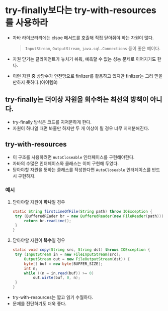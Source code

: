 # try-finally보다는 try-with-resources를 사용하라

- 자바 라이브러리에는 clsoe 메서드를 호출해 직접 닫아줘야 하는 자원이 많다.

  > `InputStream`, `OutputStream`, `java.sql.Connections` 등이 좋은 예이다.

- 자원 닫기는 클라이언트가 놓치기 쉬워, 예측할 수 없는 성능 문제로 이어지기도 한다.
- 이런 자원 중 상당수가 안전망으로 finlizer를 활용하고 있지만 finlizer는 그리 믿을만하지 못하다.(아이템8)

## try-finally는 더이상 자원을 회수하는 최선의 방책이 아니다.

- try-finally 방식은 코드를 지저분하게 한다.
- 자원이 하나일 때면 봐줄만 하지만 두 개 이상이 될 경우 너무 지저분해진다.

## try-with-resources

- 이 구조를 사용하려면 `AutoCloseable` 인터페이스를 구현해야한다.
- 자바의 수많은 인터페이스와 클래스는 이미 구현해 두었다.
- 닫아야할 자원을 뜻하는 클래스를 작성한다면 `AutoCloseable` 인터페이스를 반드시 구현하자.

### 예시

1. 닫아야할 자원이 **하나**일 경우

   ```java
   static String firstLineOfFile(String path) throw IOException {
   	try (BufferedREader br = new BufferedReader(new FileReader(path))) {
   		return br.readLine();
   	}
   }
   ```

2. 닫아야할 자원이 **복수**일 경우

   ```java
   static void copy(String src, String dst) throws IOException {
   	try (InputStream in = new FileInputStream(src);
   		OutputStream out = new FileOutputStream(dst)) {
   		byte[] buf = new byte[BUFFER_SIZE];
   		int n;
   		while ((n = in.read(buf)) >= 0)
   			out.wirte(buf, 0, n);
   	}
   }
   ```

- try-with-resources는 짧고 읽기 수월하다.
- 문제를 진단하기도 더욱 좋다.
